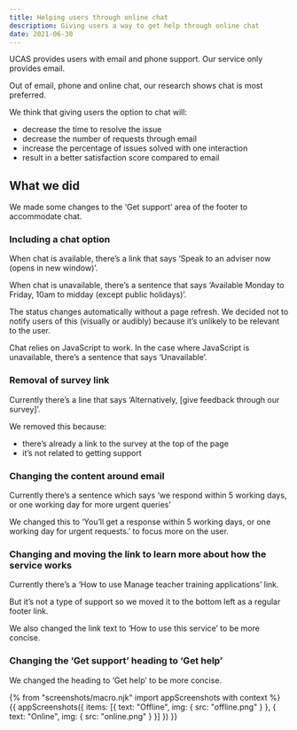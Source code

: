 ```yaml
---
title: Helping users through online chat
description: Giving users a way to get help through online chat
date: 2021-06-30
---
```


UCAS provides users with email and phone support. Our service only provides email.

Out of email, phone and online chat, our research shows chat is most preferred.

We think that giving users the option to chat will:

- decrease the time to resolve the issue
- decrease the number of requests through email
- increase the percentage of issues solved with one interaction
- result in a better satisfaction score compared to email

## What we did

We made some changes to the ‘Get support’ area of the footer to accommodate chat.

### Including a chat option

When chat is available, there’s a link that says ‘Speak to an adviser now (opens in new window)’.

When chat is unavailable, there’s a sentence that says ‘Available Monday to Friday, 10am to midday (except public holidays)’.

The status changes automatically without a page refresh. We decided not to notify users of this (visually or audibly) because it’s unlikely to be relevant to the user.

Chat relies on JavaScript to work. In the case where JavaScript is unavailable, there’s a sentence that says ‘Unavailable’.

### Removal of survey link

Currently there’s a line that says ‘Alternatively, [give feedback through our survey]’.

We removed this because:

- there’s already a link to the survey at the top of the page
- it’s not related to getting support

### Changing the content around email

Currently there’s a sentence which says ‘we respond within 5 working days, or one working day for more urgent queries’

We changed this to ‘You’ll get a response within 5 working days, or one working day for urgent requests.’ to focus more on the user.

### Changing and moving the link to learn more about how the service works

Currently there’s a ‘How to use Manage teacher training applications’ link.

But it’s not a type of support so we moved it to the bottom left as a regular footer link.

We also changed the link text to ‘How to use this service’ to be more concise.

### Changing the ‘Get support’ heading to ‘Get help’

We changed the heading to ‘Get help’ to be more concise.

{% from "screenshots/macro.njk" import appScreenshots with context %}
{{ appScreenshots({
  items: [{
    text: "Offline",
    img: {
      src: "offline.png"
    }
  }, {
    text: "Online",
    img: {
      src: "online.png"
    }
  }]
}) }}
